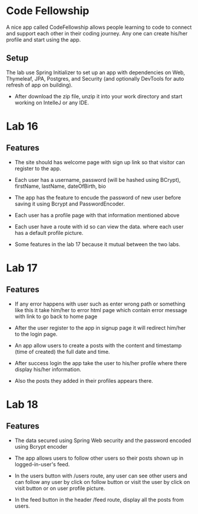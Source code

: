 # Code Fellowship

A nice app called CodeFellowship allows people learning to code to connect and support each other in their coding journey. Any one can create his/her profile and start using the app.

## Setup

The lab use Spring Initializer to set up an app with dependencies on Web, Thymeleaf, JPA, Postgres, and Security (and optionally DevTools for auto refresh of app on building).

- After download the zip file, unzip it into your work directory and start working on IntelleJ or any IDE.

# Lab 16

## Features

- The site should has welcome page with sign up link so that visitor can register to the app.

- Each user has a username, password (will be hashed using BCrypt), firstName, lastName, dateOfBirth, bio

- The app has the feature to encude the password of new user before saving it using Bcrypt and PasswordEncoder.

- Each user has a profile page with that information mentioned above

- Each user have a route with id so can view the data. where each user has a default profile picture.

- Some features in the lab 17 because it mutual between the two labs.

# Lab 17

## Features

- If any error happens with user such as enter wrong path or something like this it take him/her to error html page which contain error message with link to go back to home page

- After the user register to the app in signup page it will redirect him/her to the login page.

- An app allow users to create a posts with the content and timestamp (time of created) the full date and time.

- After success login the app take the user to his/her profile where there display his/her information.

- Also the posts they added in their profiles appears there.

# Lab 18

## Features

- The data secured using Spring Web security and the password encoded using Bcrypt encoder

- The app allows users to follow other users so their posts shown up in logged-in-user's feed.

- In the users button with /users route, any user can see other users and can follow any user by click on follow button or visit the user by click on visit button or on user profile picture.

- In the feed button in the header /feed route, display all the posts from users.

